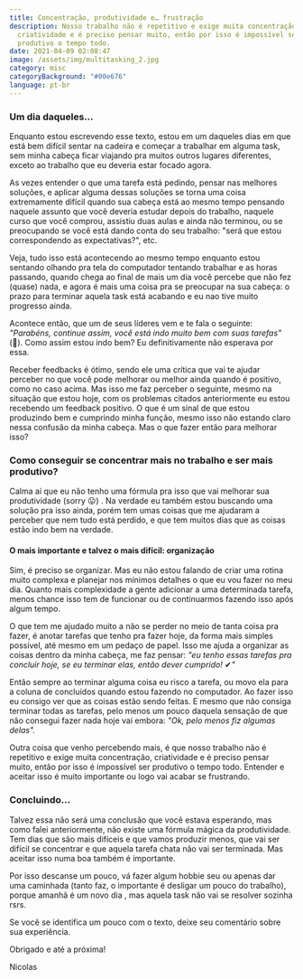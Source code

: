 ```yaml
---
title: Concentração, produtividade e… frustração
description: Nosso trabalho não é repetitivo e exige muita concentração,
  criatividade e é preciso pensar muito, então por isso é impossível ser
  produtivo o tempo todo.
date: 2021-04-09 02:08:47
image: /assets/img/multitasking_2.jpg
category: misc
categoryBackground: "#00e676"
language: pt-br
---
```

### Um dia daqueles...

Enquanto estou escrevendo esse texto, estou em um daqueles dias em que está bem difícil sentar na cadeira e começar a trabalhar em alguma task, sem minha cabeça ficar viajando pra muitos outros lugares diferentes, exceto ao trabalho que eu deveria estar focado agora.

As vezes entender o que uma tarefa está pedindo, pensar nas melhores soluções, e aplicar alguma dessas soluções se torna uma coisa extremamente difícil quando sua cabeça está ao mesmo tempo pensando naquele assunto que você deveria estudar depois do trabalho, naquele curso que você comprou, assistiu duas aulas e ainda não terminou, ou se preocupando se você está dando conta do seu trabalho: "será que estou correspondendo as expectativas?", etc.

Veja, tudo isso está acontecendo ao mesmo tempo enquanto estou sentando olhando pra tela do computador tentando trabalhar e as horas passando, quando chega ao final de mais um dia você percebe que não fez (quase) nada, e agora é mais uma coisa pra se preocupar na sua cabeça: o prazo para terminar aquela task está acabando e eu nao tive muito progresso ainda.

Acontece então, que um de seus líderes vem e te fala o seguinte: *"Parabéns, continue assim, você está indo muito bem com suas tarefas"* (🤯). Como assim estou indo bem? Eu definitivamente não esperava por essa.

Receber feedbacks é ótimo, sendo ele uma crítica que vai te ajudar perceber no que você pode melhorar ou melhor ainda quando é positivo, como no caso acima. Mas isso me faz perceber o seguinte, mesmo na situação que estou hoje, com os problemas citados anteriormente eu estou recebendo um feedback positivo. O que é um sinal de que estou produzindo bem e cumprindo minha função, mesmo isso não estando claro nessa confusão da minha cabeça. Mas o que fazer então para melhorar isso? 

### Como conseguir se concentrar mais no trabalho e ser mais produtivo?

Calma aí que eu não tenho uma fórmula pra isso que vai melhorar sua produtividade (sorry 😛) . Na verdade eu também estou buscando uma solução pra isso ainda, porém tem umas coisas que me ajudaram a perceber que nem tudo está perdido, e que tem muitos dias que as coisas estão indo bem na verdade. 

#### O mais importante e talvez o mais difícil: organização

Sim, é preciso se organizar. Mas eu não estou falando de criar uma rotina muito complexa e planejar nos mínimos detalhes o que eu vou fazer no meu dia. Quanto mais complexidade a gente adicionar a uma determinada tarefa, menos chance isso tem de funcionar ou de continuarmos fazendo isso após algum tempo. 

O que tem me ajudado muito a não se perder no meio de tanta coisa pra fazer, é anotar tarefas que tenho pra fazer hoje, da forma mais simples possível, até mesmo em um pedaço de papel. 
Isso me ajuda a organizar as coisas dentro da minha cabeça, me faz pensar: *"eu tenho essas tarefas pra concluir hoje, se eu terminar elas, então dever cumprido!* ✔*"*

Então sempre ao terminar alguma coisa eu risco a tarefa, ou movo ela para a coluna de concluídos quando estou fazendo no computador. Ao fazer isso eu consigo ver que as coisas estão sendo feitas. E mesmo que não consiga terminar todas as tarefas, pelo menos um pouco daquela sensação de que não consegui fazer nada hoje vai embora: *"Ok, pelo menos fiz algumas delas".*

Outra coisa que venho percebendo mais, é que nosso trabalho não é repetitivo e exige muita concentração, criatividade e é preciso pensar muito, então por isso é impossível ser produtivo o tempo todo. Entender e aceitar isso é muito importante ou logo vai acabar se frustrando.

### Concluindo...

Talvez essa não será uma conclusão que você estava esperando, mas como falei anteriormente, não existe uma fórmula mágica da produtividade. Tem dias que são mais difíceis e que vamos produzir menos, que vai ser difícil se concentrar e que aquela tarefa chata não vai ser terminada. Mas aceitar isso numa boa também é importante. 

Por isso descanse um pouco, vá fazer algum hobbie seu ou apenas dar uma caminhada (tanto faz, o importante é desligar um pouco do trabalho), porque amanhã é um novo dia , mas aquela task não vai se resolver sozinha rsrs.

Se você se identifica um pouco com o texto, deixe seu comentário sobre sua experiência.

Obrigado e até a próxima!

Nicolas
